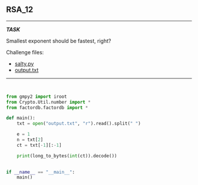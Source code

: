 
## RSA_12

---

**_TASK_**

Smallest exponent should be fastest, right?

Challenge files:
  - [salty.py](https://cryptohack.org/static/challenges/salty_9854bdcadc3f8b8f58008a24d392c1bf.py)
  - [output.txt](https://cryptohack.org/static/challenges/output_95f558e889cc66920c24a961f1fb8181.txt)

---

```python


from gmpy2 import iroot
from Crypto.Util.number import *
from factordb.factordb import *

def main():
    txt = open("output.txt", "r").read().split(" ")

    e = 1
    n = txt[2]
    ct = txt[-1][:-1]

    print(long_to_bytes(int(ct)).decode())
    

if __name__ == "__main__":
    main()


```


